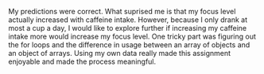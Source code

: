 My predictions were correct. What suprised me is that my focus level actually increased with caffeine intake. However, because I only drank at most a cup a day, I would like to explore further if increasing my caffeine intake more would increase my focus level. One tricky part was figuring out the for loops and the difference in usage between an array of objects and an object of arrays. Using my own data really made this assignment enjoyable and made the process meaningful.
